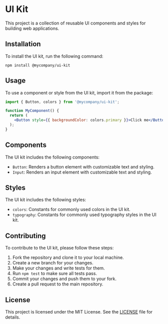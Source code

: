 # UI Kit

This project is a collection of reusable UI components and styles for building web applications.

## Installation

To install the UI kit, run the following command:

```
npm install @mycompany/ui-kit
```

## Usage

To use a component or style from the UI kit, import it from the package:

```jsx
import { Button, colors } from '@mycompany/ui-kit';

function MyComponent() {
  return (
    <Button style={{ backgroundColor: colors.primary }}>Click me</Button>
  );
}
```

## Components

The UI kit includes the following components:

- `Button`: Renders a button element with customizable text and styling.
- `Input`: Renders an input element with customizable text and styling.

## Styles

The UI kit includes the following styles:

- `colors`: Constants for commonly used colors in the UI kit.
- `typography`: Constants for commonly used typography styles in the UI kit.

## Contributing

To contribute to the UI kit, please follow these steps:

1. Fork the repository and clone it to your local machine.
2. Create a new branch for your changes.
3. Make your changes and write tests for them.
4. Run `npm test` to make sure all tests pass.
5. Commit your changes and push them to your fork.
6. Create a pull request to the main repository.

## License

This project is licensed under the MIT License. See the [LICENSE](./LICENSE) file for details.